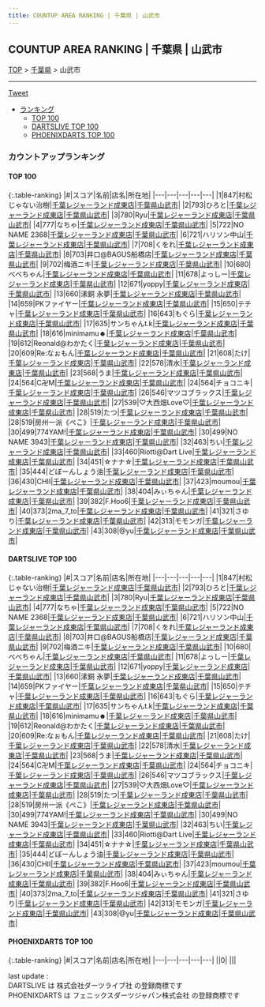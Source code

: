 ```yaml
---
title: COUNTUP AREA RANKING | 千葉県 | 山武市
---
```

## COUNTUP AREA RANKING | 千葉県 | 山武市

[TOP](/darts/rank/) > [千葉県](/darts/rank/千葉県/) > 山武市

___

<a href="https://twitter.com/share?ref_src=twsrc%5Etfw" data-text="COUNTUP AREA RANKING | 千葉県山武市" class="twitter-share-button" data-hashtags="DARTSLIVE,PHOENIXDARTS,darts,ダーツ" data-show-count="false">Tweet</a>

* [ランキング](#カウントアップランキング)
    * [TOP 100](#top-100)
    * [DARTSLIVE TOP 100](#dartslive-top-100)
    * [PHOENIXDARTS TOP 100](#phoenixdarts-top-100)

### カウントアップランキング

#### TOP 100



{:.table-ranking}
|#|スコア|名前|店名|所在地|
|---|---|---|---|---|
|1|847|<span class="rank-name-dl">村松じゃない治樹</span>|<a href="https://search.dartslive.com/jp/shop/d012009d412e35d9774c926eb736cb5a">千葉レジャーランド成東店</a>|<a href="/darts/rank/千葉県/山武市">千葉県山武市</a>|
|2|793|<span class="rank-name-dl">ひろと</span>|<a href="https://search.dartslive.com/jp/shop/d012009d412e35d9774c926eb736cb5a">千葉レジャーランド成東店</a>|<a href="/darts/rank/千葉県/山武市">千葉県山武市</a>|
|3|780|<span class="rank-name-dl">Ryu</span>|<a href="https://search.dartslive.com/jp/shop/d012009d412e35d9774c926eb736cb5a">千葉レジャーランド成東店</a>|<a href="/darts/rank/千葉県/山武市">千葉県山武市</a>|
|4|777|<span class="rank-name-dl">なちゃ</span>|<a href="https://search.dartslive.com/jp/shop/d012009d412e35d9774c926eb736cb5a">千葉レジャーランド成東店</a>|<a href="/darts/rank/千葉県/山武市">千葉県山武市</a>|
|5|722|<span class="rank-name-dl">NO NAME 2368</span>|<a href="https://search.dartslive.com/jp/shop/d012009d412e35d9774c926eb736cb5a">千葉レジャーランド成東店</a>|<a href="/darts/rank/千葉県/山武市">千葉県山武市</a>|
|6|721|<span class="rank-name-dl">ハリソン中山</span>|<a href="https://search.dartslive.com/jp/shop/d012009d412e35d9774c926eb736cb5a">千葉レジャーランド成東店</a>|<a href="/darts/rank/千葉県/山武市">千葉県山武市</a>|
|7|708|<span class="rank-name-dl">くをれ</span>|<a href="https://search.dartslive.com/jp/shop/d012009d412e35d9774c926eb736cb5a">千葉レジャーランド成東店</a>|<a href="/darts/rank/千葉県/山武市">千葉県山武市</a>|
|8|703|<span class="rank-name-dl">井口@BAGUS船橋店</span>|<a href="https://search.dartslive.com/jp/shop/d012009d412e35d9774c926eb736cb5a">千葉レジャーランド成東店</a>|<a href="/darts/rank/千葉県/山武市">千葉県山武市</a>|
|9|702|<span class="rank-name-dl">梅酒ニキ</span>|<a href="https://search.dartslive.com/jp/shop/d012009d412e35d9774c926eb736cb5a">千葉レジャーランド成東店</a>|<a href="/darts/rank/千葉県/山武市">千葉県山武市</a>|
|10|680|<span class="rank-name-dl">べべちゃん</span>|<a href="https://search.dartslive.com/jp/shop/d012009d412e35d9774c926eb736cb5a">千葉レジャーランド成東店</a>|<a href="/darts/rank/千葉県/山武市">千葉県山武市</a>|
|11|678|<span class="rank-name-dl">よっしー</span>|<a href="https://search.dartslive.com/jp/shop/d012009d412e35d9774c926eb736cb5a">千葉レジャーランド成東店</a>|<a href="/darts/rank/千葉県/山武市">千葉県山武市</a>|
|12|671|<span class="rank-name-dl">yoppy</span>|<a href="https://search.dartslive.com/jp/shop/d012009d412e35d9774c926eb736cb5a">千葉レジャーランド成東店</a>|<a href="/darts/rank/千葉県/山武市">千葉県山武市</a>|
|13|660|<span class="rank-name-dl">溸銅 永夢</span>|<a href="https://search.dartslive.com/jp/shop/d012009d412e35d9774c926eb736cb5a">千葉レジャーランド成東店</a>|<a href="/darts/rank/千葉県/山武市">千葉県山武市</a>|
|14|659|<span class="rank-name-dl">PKファイヤー</span>|<a href="https://search.dartslive.com/jp/shop/d012009d412e35d9774c926eb736cb5a">千葉レジャーランド成東店</a>|<a href="/darts/rank/千葉県/山武市">千葉県山武市</a>|
|15|650|<span class="rank-name-dl">テチャ</span>|<a href="https://search.dartslive.com/jp/shop/d012009d412e35d9774c926eb736cb5a">千葉レジャーランド成東店</a>|<a href="/darts/rank/千葉県/山武市">千葉県山武市</a>|
|16|643|<span class="rank-name-dl">もぐら</span>|<a href="https://search.dartslive.com/jp/shop/d012009d412e35d9774c926eb736cb5a">千葉レジャーランド成東店</a>|<a href="/darts/rank/千葉県/山武市">千葉県山武市</a>|
|17|635|<span class="rank-name-dl">サンちゃんt.k</span>|<a href="https://search.dartslive.com/jp/shop/d012009d412e35d9774c926eb736cb5a">千葉レジャーランド成東店</a>|<a href="/darts/rank/千葉県/山武市">千葉県山武市</a>|
|18|616|<span class="rank-name-dl">minimamu☻</span>|<a href="https://search.dartslive.com/jp/shop/d012009d412e35d9774c926eb736cb5a">千葉レジャーランド成東店</a>|<a href="/darts/rank/千葉県/山武市">千葉県山武市</a>|
|19|612|<span class="rank-name-dl">Reonald@わかたく</span>|<a href="https://search.dartslive.com/jp/shop/d012009d412e35d9774c926eb736cb5a">千葉レジャーランド成東店</a>|<a href="/darts/rank/千葉県/山武市">千葉県山武市</a>|
|20|609|<span class="rank-name-dl">Re:なぉもん</span>|<a href="https://search.dartslive.com/jp/shop/d012009d412e35d9774c926eb736cb5a">千葉レジャーランド成東店</a>|<a href="/darts/rank/千葉県/山武市">千葉県山武市</a>|
|21|608|<span class="rank-name-dl">たけ</span>|<a href="https://search.dartslive.com/jp/shop/d012009d412e35d9774c926eb736cb5a">千葉レジャーランド成東店</a>|<a href="/darts/rank/千葉県/山武市">千葉県山武市</a>|
|22|578|<span class="rank-name-dl">清水</span>|<a href="https://search.dartslive.com/jp/shop/d012009d412e35d9774c926eb736cb5a">千葉レジャーランド成東店</a>|<a href="/darts/rank/千葉県/山武市">千葉県山武市</a>|
|23|568|<span class="rank-name-dl">うま</span>|<a href="https://search.dartslive.com/jp/shop/d012009d412e35d9774c926eb736cb5a">千葉レジャーランド成東店</a>|<a href="/darts/rank/千葉県/山武市">千葉県山武市</a>|
|24|564|<span class="rank-name-dl">C卍M</span>|<a href="https://search.dartslive.com/jp/shop/d012009d412e35d9774c926eb736cb5a">千葉レジャーランド成東店</a>|<a href="/darts/rank/千葉県/山武市">千葉県山武市</a>|
|24|564|<span class="rank-name-dl">チョコニキ</span>|<a href="https://search.dartslive.com/jp/shop/d012009d412e35d9774c926eb736cb5a">千葉レジャーランド成東店</a>|<a href="/darts/rank/千葉県/山武市">千葉県山武市</a>|
|26|546|<span class="rank-name-dl">マツコブラックス</span>|<a href="https://search.dartslive.com/jp/shop/d012009d412e35d9774c926eb736cb5a">千葉レジャーランド成東店</a>|<a href="/darts/rank/千葉県/山武市">千葉県山武市</a>|
|27|539|<span class="rank-name-dl">♡大西畑Love♡</span>|<a href="https://search.dartslive.com/jp/shop/d012009d412e35d9774c926eb736cb5a">千葉レジャーランド成東店</a>|<a href="/darts/rank/千葉県/山武市">千葉県山武市</a>|
|28|519|<span class="rank-name-dl">たつ</span>|<a href="https://search.dartslive.com/jp/shop/d012009d412e35d9774c926eb736cb5a">千葉レジャーランド成東店</a>|<a href="/darts/rank/千葉県/山武市">千葉県山武市</a>|
|28|519|<span class="rank-name-dl">房州一派《ぺこ》</span>|<a href="https://search.dartslive.com/jp/shop/d012009d412e35d9774c926eb736cb5a">千葉レジャーランド成東店</a>|<a href="/darts/rank/千葉県/山武市">千葉県山武市</a>|
|30|499|<span class="rank-name-dl">774YAM!</span>|<a href="https://search.dartslive.com/jp/shop/d012009d412e35d9774c926eb736cb5a">千葉レジャーランド成東店</a>|<a href="/darts/rank/千葉県/山武市">千葉県山武市</a>|
|30|499|<span class="rank-name-dl">NO NAME 3943</span>|<a href="https://search.dartslive.com/jp/shop/d012009d412e35d9774c926eb736cb5a">千葉レジャーランド成東店</a>|<a href="/darts/rank/千葉県/山武市">千葉県山武市</a>|
|32|463|<span class="rank-name-dl">ちい</span>|<a href="https://search.dartslive.com/jp/shop/d012009d412e35d9774c926eb736cb5a">千葉レジャーランド成東店</a>|<a href="/darts/rank/千葉県/山武市">千葉県山武市</a>|
|33|460|<span class="rank-name-dl">Riotti@Dart Live</span>|<a href="https://search.dartslive.com/jp/shop/d012009d412e35d9774c926eb736cb5a">千葉レジャーランド成東店</a>|<a href="/darts/rank/千葉県/山武市">千葉県山武市</a>|
|34|451|<span class="rank-name-dl">☆ナナ☆</span>|<a href="https://search.dartslive.com/jp/shop/d012009d412e35d9774c926eb736cb5a">千葉レジャーランド成東店</a>|<a href="/darts/rank/千葉県/山武市">千葉県山武市</a>|
|35|444|<span class="rank-name-dl">どぼーんしょう油</span>|<a href="https://search.dartslive.com/jp/shop/d012009d412e35d9774c926eb736cb5a">千葉レジャーランド成東店</a>|<a href="/darts/rank/千葉県/山武市">千葉県山武市</a>|
|36|430|<span class="rank-name-dl">CHII</span>|<a href="https://search.dartslive.com/jp/shop/d012009d412e35d9774c926eb736cb5a">千葉レジャーランド成東店</a>|<a href="/darts/rank/千葉県/山武市">千葉県山武市</a>|
|37|423|<span class="rank-name-dl">moumou</span>|<a href="https://search.dartslive.com/jp/shop/d012009d412e35d9774c926eb736cb5a">千葉レジャーランド成東店</a>|<a href="/darts/rank/千葉県/山武市">千葉県山武市</a>|
|38|404|<span class="rank-name-dl">みぃちゃん</span>|<a href="https://search.dartslive.com/jp/shop/d012009d412e35d9774c926eb736cb5a">千葉レジャーランド成東店</a>|<a href="/darts/rank/千葉県/山武市">千葉県山武市</a>|
|39|382|<span class="rank-name-dl">F.Hoo6</span>|<a href="https://search.dartslive.com/jp/shop/d012009d412e35d9774c926eb736cb5a">千葉レジャーランド成東店</a>|<a href="/darts/rank/千葉県/山武市">千葉県山武市</a>|
|40|373|<span class="rank-name-dl">2ma_7_to</span>|<a href="https://search.dartslive.com/jp/shop/d012009d412e35d9774c926eb736cb5a">千葉レジャーランド成東店</a>|<a href="/darts/rank/千葉県/山武市">千葉県山武市</a>|
|41|321|<span class="rank-name-dl">さゆり</span>|<a href="https://search.dartslive.com/jp/shop/d012009d412e35d9774c926eb736cb5a">千葉レジャーランド成東店</a>|<a href="/darts/rank/千葉県/山武市">千葉県山武市</a>|
|42|313|<span class="rank-name-dl">モモンガ</span>|<a href="https://search.dartslive.com/jp/shop/d012009d412e35d9774c926eb736cb5a">千葉レジャーランド成東店</a>|<a href="/darts/rank/千葉県/山武市">千葉県山武市</a>|
|43|308|<span class="rank-name-dl">@yu</span>|<a href="https://search.dartslive.com/jp/shop/d012009d412e35d9774c926eb736cb5a">千葉レジャーランド成東店</a>|<a href="/darts/rank/千葉県/山武市">千葉県山武市</a>|


#### DARTSLIVE TOP 100



{:.table-ranking}
|#|スコア|名前|店名|所在地|
|---|---|---|---|---|
|1|847|<span class="rank-name-dl">村松じゃない治樹</span>|<a href="https://search.dartslive.com/jp/shop/d012009d412e35d9774c926eb736cb5a">千葉レジャーランド成東店</a>|<a href="/darts/rank/千葉県/山武市">千葉県山武市</a>|
|2|793|<span class="rank-name-dl">ひろと</span>|<a href="https://search.dartslive.com/jp/shop/d012009d412e35d9774c926eb736cb5a">千葉レジャーランド成東店</a>|<a href="/darts/rank/千葉県/山武市">千葉県山武市</a>|
|3|780|<span class="rank-name-dl">Ryu</span>|<a href="https://search.dartslive.com/jp/shop/d012009d412e35d9774c926eb736cb5a">千葉レジャーランド成東店</a>|<a href="/darts/rank/千葉県/山武市">千葉県山武市</a>|
|4|777|<span class="rank-name-dl">なちゃ</span>|<a href="https://search.dartslive.com/jp/shop/d012009d412e35d9774c926eb736cb5a">千葉レジャーランド成東店</a>|<a href="/darts/rank/千葉県/山武市">千葉県山武市</a>|
|5|722|<span class="rank-name-dl">NO NAME 2368</span>|<a href="https://search.dartslive.com/jp/shop/d012009d412e35d9774c926eb736cb5a">千葉レジャーランド成東店</a>|<a href="/darts/rank/千葉県/山武市">千葉県山武市</a>|
|6|721|<span class="rank-name-dl">ハリソン中山</span>|<a href="https://search.dartslive.com/jp/shop/d012009d412e35d9774c926eb736cb5a">千葉レジャーランド成東店</a>|<a href="/darts/rank/千葉県/山武市">千葉県山武市</a>|
|7|708|<span class="rank-name-dl">くをれ</span>|<a href="https://search.dartslive.com/jp/shop/d012009d412e35d9774c926eb736cb5a">千葉レジャーランド成東店</a>|<a href="/darts/rank/千葉県/山武市">千葉県山武市</a>|
|8|703|<span class="rank-name-dl">井口@BAGUS船橋店</span>|<a href="https://search.dartslive.com/jp/shop/d012009d412e35d9774c926eb736cb5a">千葉レジャーランド成東店</a>|<a href="/darts/rank/千葉県/山武市">千葉県山武市</a>|
|9|702|<span class="rank-name-dl">梅酒ニキ</span>|<a href="https://search.dartslive.com/jp/shop/d012009d412e35d9774c926eb736cb5a">千葉レジャーランド成東店</a>|<a href="/darts/rank/千葉県/山武市">千葉県山武市</a>|
|10|680|<span class="rank-name-dl">べべちゃん</span>|<a href="https://search.dartslive.com/jp/shop/d012009d412e35d9774c926eb736cb5a">千葉レジャーランド成東店</a>|<a href="/darts/rank/千葉県/山武市">千葉県山武市</a>|
|11|678|<span class="rank-name-dl">よっしー</span>|<a href="https://search.dartslive.com/jp/shop/d012009d412e35d9774c926eb736cb5a">千葉レジャーランド成東店</a>|<a href="/darts/rank/千葉県/山武市">千葉県山武市</a>|
|12|671|<span class="rank-name-dl">yoppy</span>|<a href="https://search.dartslive.com/jp/shop/d012009d412e35d9774c926eb736cb5a">千葉レジャーランド成東店</a>|<a href="/darts/rank/千葉県/山武市">千葉県山武市</a>|
|13|660|<span class="rank-name-dl">溸銅 永夢</span>|<a href="https://search.dartslive.com/jp/shop/d012009d412e35d9774c926eb736cb5a">千葉レジャーランド成東店</a>|<a href="/darts/rank/千葉県/山武市">千葉県山武市</a>|
|14|659|<span class="rank-name-dl">PKファイヤー</span>|<a href="https://search.dartslive.com/jp/shop/d012009d412e35d9774c926eb736cb5a">千葉レジャーランド成東店</a>|<a href="/darts/rank/千葉県/山武市">千葉県山武市</a>|
|15|650|<span class="rank-name-dl">テチャ</span>|<a href="https://search.dartslive.com/jp/shop/d012009d412e35d9774c926eb736cb5a">千葉レジャーランド成東店</a>|<a href="/darts/rank/千葉県/山武市">千葉県山武市</a>|
|16|643|<span class="rank-name-dl">もぐら</span>|<a href="https://search.dartslive.com/jp/shop/d012009d412e35d9774c926eb736cb5a">千葉レジャーランド成東店</a>|<a href="/darts/rank/千葉県/山武市">千葉県山武市</a>|
|17|635|<span class="rank-name-dl">サンちゃんt.k</span>|<a href="https://search.dartslive.com/jp/shop/d012009d412e35d9774c926eb736cb5a">千葉レジャーランド成東店</a>|<a href="/darts/rank/千葉県/山武市">千葉県山武市</a>|
|18|616|<span class="rank-name-dl">minimamu☻</span>|<a href="https://search.dartslive.com/jp/shop/d012009d412e35d9774c926eb736cb5a">千葉レジャーランド成東店</a>|<a href="/darts/rank/千葉県/山武市">千葉県山武市</a>|
|19|612|<span class="rank-name-dl">Reonald@わかたく</span>|<a href="https://search.dartslive.com/jp/shop/d012009d412e35d9774c926eb736cb5a">千葉レジャーランド成東店</a>|<a href="/darts/rank/千葉県/山武市">千葉県山武市</a>|
|20|609|<span class="rank-name-dl">Re:なぉもん</span>|<a href="https://search.dartslive.com/jp/shop/d012009d412e35d9774c926eb736cb5a">千葉レジャーランド成東店</a>|<a href="/darts/rank/千葉県/山武市">千葉県山武市</a>|
|21|608|<span class="rank-name-dl">たけ</span>|<a href="https://search.dartslive.com/jp/shop/d012009d412e35d9774c926eb736cb5a">千葉レジャーランド成東店</a>|<a href="/darts/rank/千葉県/山武市">千葉県山武市</a>|
|22|578|<span class="rank-name-dl">清水</span>|<a href="https://search.dartslive.com/jp/shop/d012009d412e35d9774c926eb736cb5a">千葉レジャーランド成東店</a>|<a href="/darts/rank/千葉県/山武市">千葉県山武市</a>|
|23|568|<span class="rank-name-dl">うま</span>|<a href="https://search.dartslive.com/jp/shop/d012009d412e35d9774c926eb736cb5a">千葉レジャーランド成東店</a>|<a href="/darts/rank/千葉県/山武市">千葉県山武市</a>|
|24|564|<span class="rank-name-dl">C卍M</span>|<a href="https://search.dartslive.com/jp/shop/d012009d412e35d9774c926eb736cb5a">千葉レジャーランド成東店</a>|<a href="/darts/rank/千葉県/山武市">千葉県山武市</a>|
|24|564|<span class="rank-name-dl">チョコニキ</span>|<a href="https://search.dartslive.com/jp/shop/d012009d412e35d9774c926eb736cb5a">千葉レジャーランド成東店</a>|<a href="/darts/rank/千葉県/山武市">千葉県山武市</a>|
|26|546|<span class="rank-name-dl">マツコブラックス</span>|<a href="https://search.dartslive.com/jp/shop/d012009d412e35d9774c926eb736cb5a">千葉レジャーランド成東店</a>|<a href="/darts/rank/千葉県/山武市">千葉県山武市</a>|
|27|539|<span class="rank-name-dl">♡大西畑Love♡</span>|<a href="https://search.dartslive.com/jp/shop/d012009d412e35d9774c926eb736cb5a">千葉レジャーランド成東店</a>|<a href="/darts/rank/千葉県/山武市">千葉県山武市</a>|
|28|519|<span class="rank-name-dl">たつ</span>|<a href="https://search.dartslive.com/jp/shop/d012009d412e35d9774c926eb736cb5a">千葉レジャーランド成東店</a>|<a href="/darts/rank/千葉県/山武市">千葉県山武市</a>|
|28|519|<span class="rank-name-dl">房州一派《ぺこ》</span>|<a href="https://search.dartslive.com/jp/shop/d012009d412e35d9774c926eb736cb5a">千葉レジャーランド成東店</a>|<a href="/darts/rank/千葉県/山武市">千葉県山武市</a>|
|30|499|<span class="rank-name-dl">774YAM!</span>|<a href="https://search.dartslive.com/jp/shop/d012009d412e35d9774c926eb736cb5a">千葉レジャーランド成東店</a>|<a href="/darts/rank/千葉県/山武市">千葉県山武市</a>|
|30|499|<span class="rank-name-dl">NO NAME 3943</span>|<a href="https://search.dartslive.com/jp/shop/d012009d412e35d9774c926eb736cb5a">千葉レジャーランド成東店</a>|<a href="/darts/rank/千葉県/山武市">千葉県山武市</a>|
|32|463|<span class="rank-name-dl">ちい</span>|<a href="https://search.dartslive.com/jp/shop/d012009d412e35d9774c926eb736cb5a">千葉レジャーランド成東店</a>|<a href="/darts/rank/千葉県/山武市">千葉県山武市</a>|
|33|460|<span class="rank-name-dl">Riotti@Dart Live</span>|<a href="https://search.dartslive.com/jp/shop/d012009d412e35d9774c926eb736cb5a">千葉レジャーランド成東店</a>|<a href="/darts/rank/千葉県/山武市">千葉県山武市</a>|
|34|451|<span class="rank-name-dl">☆ナナ☆</span>|<a href="https://search.dartslive.com/jp/shop/d012009d412e35d9774c926eb736cb5a">千葉レジャーランド成東店</a>|<a href="/darts/rank/千葉県/山武市">千葉県山武市</a>|
|35|444|<span class="rank-name-dl">どぼーんしょう油</span>|<a href="https://search.dartslive.com/jp/shop/d012009d412e35d9774c926eb736cb5a">千葉レジャーランド成東店</a>|<a href="/darts/rank/千葉県/山武市">千葉県山武市</a>|
|36|430|<span class="rank-name-dl">CHII</span>|<a href="https://search.dartslive.com/jp/shop/d012009d412e35d9774c926eb736cb5a">千葉レジャーランド成東店</a>|<a href="/darts/rank/千葉県/山武市">千葉県山武市</a>|
|37|423|<span class="rank-name-dl">moumou</span>|<a href="https://search.dartslive.com/jp/shop/d012009d412e35d9774c926eb736cb5a">千葉レジャーランド成東店</a>|<a href="/darts/rank/千葉県/山武市">千葉県山武市</a>|
|38|404|<span class="rank-name-dl">みぃちゃん</span>|<a href="https://search.dartslive.com/jp/shop/d012009d412e35d9774c926eb736cb5a">千葉レジャーランド成東店</a>|<a href="/darts/rank/千葉県/山武市">千葉県山武市</a>|
|39|382|<span class="rank-name-dl">F.Hoo6</span>|<a href="https://search.dartslive.com/jp/shop/d012009d412e35d9774c926eb736cb5a">千葉レジャーランド成東店</a>|<a href="/darts/rank/千葉県/山武市">千葉県山武市</a>|
|40|373|<span class="rank-name-dl">2ma_7_to</span>|<a href="https://search.dartslive.com/jp/shop/d012009d412e35d9774c926eb736cb5a">千葉レジャーランド成東店</a>|<a href="/darts/rank/千葉県/山武市">千葉県山武市</a>|
|41|321|<span class="rank-name-dl">さゆり</span>|<a href="https://search.dartslive.com/jp/shop/d012009d412e35d9774c926eb736cb5a">千葉レジャーランド成東店</a>|<a href="/darts/rank/千葉県/山武市">千葉県山武市</a>|
|42|313|<span class="rank-name-dl">モモンガ</span>|<a href="https://search.dartslive.com/jp/shop/d012009d412e35d9774c926eb736cb5a">千葉レジャーランド成東店</a>|<a href="/darts/rank/千葉県/山武市">千葉県山武市</a>|
|43|308|<span class="rank-name-dl">@yu</span>|<a href="https://search.dartslive.com/jp/shop/d012009d412e35d9774c926eb736cb5a">千葉レジャーランド成東店</a>|<a href="/darts/rank/千葉県/山武市">千葉県山武市</a>|


#### PHOENIXDARTS TOP 100



{:.table-ranking}
|#|スコア|名前|店名|所在地|
|---|---|---|---|---|
||0|<span class="rank-name-dl"> </span>|<a href=""></a>|<a href="/darts/rank//"></a>|


<div class="footer border-top border-gray-light mt-5 pt-3 text-right text-gray">
    last update : <span style="font-weight: italic" id="foot_last_modified"></span><br />
    DARTSLIVE は 株式会社ダーツライブ社 の登録商標です<br />
    PHOENIXDARTS は フェニックスダーツジャパン株式会社 の登録商標です<br />
</div>

<script src="https://cdnjs.cloudflare.com/ajax/libs/jquery.tablesorter/2.31.3/js/jquery.tablesorter.min.js" integrity="sha512-qzgd5cYSZcosqpzpn7zF2ZId8f/8CHmFKZ8j7mU4OUXTNRd5g+ZHBPsgKEwoqxCtdQvExE5LprwwPAgoicguNg==" crossorigin="anonymous" referrerpolicy="no-referrer"></script>
<link rel="stylesheet" href="https://cdnjs.cloudflare.com/ajax/libs/jquery.tablesorter/2.31.3/css/theme.default.min.css" integrity="sha512-wghhOJkjQX0Lh3NSWvNKeZ0ZpNn+SPVXX1Qyc9OCaogADktxrBiBdKGDoqVUOyhStvMBmJQ8ZdMHiR3wuEq8+w==" crossorigin="anonymous" referrerpolicy="no-referrer" />
<script>
$(function() {
    $(".table-ranking").tablesorter({sortList:[[0, 0]]});
    $("#foot_last_modified").text(formatDate(new Date(document.lastModified), 'yyyy-MM-dd HH:mm:ss'));
});
</script>

<script async src="https://platform.twitter.com/widgets.js" charset="utf-8"></script>